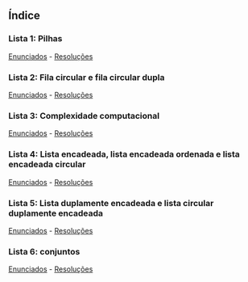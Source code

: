 ## Índice
### Lista 1: Pilhas
[Enunciados][enum1] - [Resoluções][res1]
### Lista 2: Fila circular e fila circular dupla
[Enunciados][enum2] - [Resoluções][res2]
### Lista 3: Complexidade computacional
[Enunciados][enum3] - [Resoluções][res3]
### Lista 4: Lista encadeada, lista encadeada ordenada e lista encadeada circular
[Enunciados][enum4] - [Resoluções][res4]
### Lista 5: Lista duplamente encadeada e lista circular duplamente encadeada
[Enunciados][enum5] - [Resoluções][res5]
### Lista 6: conjuntos
[Enunciados][enum6] - [Resoluções][res6]



[enum1]:<https://github.com/davilimabr/estrutura-de-dados-I/blob/main/listas/EDD1%20-%20Lista%201.pdf>
[enum2]:<https://github.com/davilimabr/estrutura-de-dados-I/blob/main/listas/EDD1%20-%20Lista%202.pdf>
[enum3]:<https://github.com/davilimabr/estrutura-de-dados-I/blob/main/listas/EDD1%20-%20Lista%203.pdf>
[enum4]:<https://github.com/davilimabr/estrutura-de-dados-I/blob/main/listas/EDD1%20-%20Lista%204.pdf>
[enum5]:<https://github.com/davilimabr/estrutura-de-dados-I/blob/main/listas/EDD1%20-%20Lista%205.pdf>
[enum6]:<https://github.com/davilimabr/estrutura-de-dados-I/blob/main/listas/EDD1%20-%20Lista%206.pdf>



[res1]:<https://github.com/davilimabr/estrutura-de-dados-I/tree/main/src/lista1>
[res2]:<https://github.com/davilimabr/estrutura-de-dados-I/tree/main/src/lista2>
[res3]:<https://github.com/davilimabr/estrutura-de-dados-I/tree/main/src/lista3>
[res4]:<https://github.com/davilimabr/estrutura-de-dados-I/tree/main/src/lista4>
[res5]:<https://github.com/davilimabr/estrutura-de-dados-I/tree/main/src/lista5>
[res6]:<https://github.com/davilimabr/estrutura-de-dados-I/tree/main/src/lista6>
